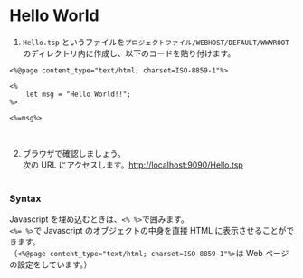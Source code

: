 # Hello World

1. `Hello.tsp` というファイルを`プロジェクトファイル/WEBHOST/DEFAULT/WWWROOT`のディレクトリ内に作成し、以下のコードを貼り付けます。<br>

```
<%@page content_type="text/html; charset=ISO-8859-1"%>

<%
    let msg = "Hello World!!";
%>

<%=msg%>
```

<br>

2. ブラウザで確認しましょう。<br>
   次の URL にアクセスします。[http://localhost:9090/Hello.tsp](http://localhost:9090/Hello.tsp)
   <br><br>

### Syntax

Javascript を埋め込むときは、`<% %>`で囲みます。<br>
`<%= %>`で Javascript のオブジェクトの中身を直接 HTML に表示させることができます。<br>
（`<%@page content_type="text/html; charset=ISO-8859-1"%>`は Web ページの設定をしています。）
